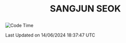 <h1>
 <p align="center">
   SANGJUN SEOK
 </p>
</h1>

<!--START_SECTION:waka-->
![Code Time](http://img.shields.io/badge/Code%20Time-3%2C607%20hrs%2041%20mins-blue)


 Last Updated on 14/06/2024 18:37:47 UTC
<!--END_SECTION:waka-->
